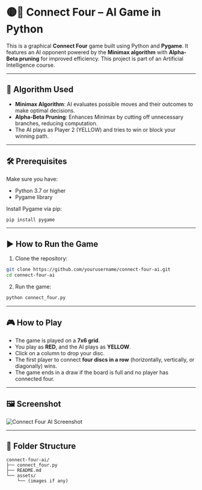 
# 🟡🔴 Connect Four – AI Game in Python

This is a graphical **Connect Four** game built using Python and **Pygame**. It features an AI opponent powered by the **Minimax algorithm** with **Alpha-Beta pruning** for improved efficiency. This project is part of an Artificial Intelligence course.

---

## 🧠 Algorithm Used

- **Minimax Algorithm**: AI evaluates possible moves and their outcomes to make optimal decisions.
- **Alpha-Beta Pruning**: Enhances Minimax by cutting off unnecessary branches, reducing computation.
- The AI plays as Player 2 (YELLOW) and tries to win or block your winning path.

---

## 🛠️ Prerequisites

Make sure you have:

- Python 3.7 or higher
- Pygame library

Install Pygame via pip:

```bash
pip install pygame
```

---

## ▶️ How to Run the Game

1. Clone the repository:

```bash
git clone https://github.com/yourusername/connect-four-ai.git
cd connect-four-ai
```

2. Run the game:

```bash
python connect_four.py
```

---

## 🎮 How to Play

- The game is played on a **7x6 grid**.
- You play as **RED**, and the AI plays as **YELLOW**.
- Click on a column to drop your disc.
- The first player to connect **four discs in a row** (horizontally, vertically, or diagonally) wins.
- The game ends in a draw if the board is full and no player has connected four.

---

## 🖼️ Screenshot


![Connect Four AI Screenshot](https://user-images.githubusercontent.com/yourusername/yourimageid.png)

---

## 📁 Folder Structure

```
connect-four-ai/
├── connect_four.py
├── README.md
└── assets/
    └── (images if any)
```


